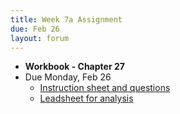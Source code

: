 ```yaml
---
title: Week 7a Assignment
due: Feb 26
layout: forum
---
```


- **Workbook - Chapter 27**
- Due Monday, Feb 26
    - [Instruction sheet and questions](https://docs.google.com/document/d/13CrPKDl5VDqWxUWEHn3dX_jlj2fBXyLu7MkWGwD5RIg/edit?usp=sharing)
    - [Leadsheet for analysis](https://drive.google.com/file/d/1P8LlYN9i8xhlFQa4vue4CD3KbMKv4S12/view?usp=sharing)